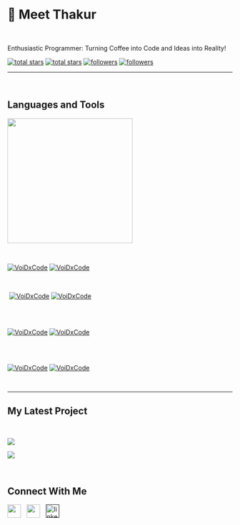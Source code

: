 <h1>🚀 Meet Thakur</h1>
<br /> 

                    

                    

<p align="left">Enthusiastic Programmer: Turning Coffee into Code and Ideas into Reality!</p>
<p align="left"> 
  <a href="https://github.com/VoiDxCode?tab=repositories&sort=stargazers#gh-light-mode-only">
    <img alt="total stars" title="Total stars on GitHub" src="https://custom-icon-badges.demolab.com/github/stars/VoidyCodes?color=3ea97d&style=for-the-badge&labelColor=40b682&logo=star#gh-light-mode-only"/></a>
  
  <a href="https://github.com/VoiDxCode?tab=repositories&sort=stargazers#gh-dark-mode-only">
    <img alt="total stars" title="Total stars on GitHub" src="https://custom-icon-badges.demolab.com/github/stars/VoidCodes?color=655489&style=for-the-badge&labelColor=c691e9&logo=star#gh-dark-mode-only"/></a>
  
  <a href="https://github.com/VoiDxCode?tab=followers#gh-light-mode-only">
    <img alt="followers" title="Follow me on Github" src="https://custom-icon-badges.demolab.com/github/followers/VoidyCodes?color=2c4954&labelColor=2c3e50&style=for-the-badge&logo=person-add&label=Follow&logoColor=white#gh-light-mode-only"/></a>
    
  <a href="https://github.com/VoiDxCode?tab=followers#gh-dark-mode-only">
    <img alt="followers" title="Follow me on Github" src="https://custom-icon-badges.demolab.com/github/followers/VoidyCodes?color=dacc84&labelColor=f9e692&style=for-the-badge&logo=person-add&label=Follow&logoColor=white#gh-dark-mode-only"/></a>
</p>

---
<br />

                    

<h2>Languages and Tools</h2> 
<p align="left">
<img width="280px"  src="https://skillicons.dev/icons?i=python,js,html,css&perline=9"  />
</p>
<br />

                    

<p><a href="https://github.com/VoiDxCode#gh-dark-mode-only" target="_blank"><img align="center" src="https://github-readme-stats.vercel.app/api/top-langs/?username=VoiDxCode&langs_count=6&show_icon=true&layout=compact&theme=nightowl#gh-dark-mode-only" alt="VoiDxCode" /></a>
  <a href="https://github.com/VoiDxCode#gh-light-mode-only" target="_blank"><img align="center" src="https://github-readme-stats.vercel.app/api/top-langs/?username=VoiDxCode&langs_count=6&show_icon=true&layout=compact&theme=vue#gh-light-mode-only" alt="VoiDxCode" /></a>
</p>

<br />

<p>&nbsp;<a href="https://github.com/VoiDxCode#gh-dark-mode-only" target="_blank"><img align="center" src="https://github-readme-stats.vercel.app/api?username=VoiDxCode&count_private=true&show_icons=true&theme=nightowl#gh-dark-mode-only" alt="VoiDxCode" /></a>
<a href="https://github.com/VoiDxCode#gh-light-mode-only" target="_blank"><img align="center" src="https://github-readme-stats.vercel.app/api?username=VoiDxCode&count_private=true&show_icons=true&theme=vue#gh-light-mode-only" alt="VoiDxCode" /></a>
</p> 
<br>
<br />

<p><a href="https://github.com/VoiDxCode#gh-dark-mode-only" target="_blank"><img align="center" src="https://streak-stats.demolab.com?user=VoiDxCode&theme=nightowl#gh-dark-mode-only" alt="VoiDxCode"/></a>
<a href="https://github.com/VoiDxCode#gh-light-mode-only" target="_blank"><img align="center" src="https://streak-stats.demolab.com?user=VoiDxCode&theme=vue#gh-light-mode-only" alt="VoiDxCode"/></a></p>
<br/>
<br />

<p><a href="https://github.com/VoiDxCode#gh-dark-mode-only" target="_blank"><img align="center" src="https://github-readme-activity-graph.cyclic.app/graph?username=VoiDxCode&theme=nightowl#gh-dark-mode-only" alt="VoiDxCode" /></a>
<a href="https://github.com/VoiDxCode#gh-light-mode-only" target="_blank"><img align="center" src="https://github-readme-activity-graph.cyclic.app/graph?username=VoiDxCode&theme=vue#gh-light-mode-only" alt="VoiDxCode" /></a></p>
<br/>

---


                    

<h2>My Latest Project</h2> 
<br />
<p><a href="https://github.com/VoiDxCode/GestoTunes#gh-dark-mode-only" target="_blank"><img align="center" src="https://github-readme-stats.vercel.app/api/pin/?username=VoiDxCode&repo=GestoTunes&theme=nightowl&show_owner=true#gh-dark-mode-only"/></a></p>
<p><a href="https://github.com/VoiDxCode/GestoTunes#gh-light-mode-only" target="_blank"><img align="center" src="https://github-readme-stats.vercel.app/api/pin/?username=VoiDxCode&repo=GestoTunes&theme=vue&show_owner=true#gh-light-mode-only"/></a></p>
<br />


                    

<h2>Connect With Me</h2> 
<p align="left">
<a href="https://twitter.com/" target="_blank"><img align="left" width="30px" style="padding-right:10px;" src="https://raw.githubusercontent.com/rahuldkjain/github-profile-readme-generator/master/src/images/icons/Social/twitter.svg" alt="" /></a>
<a href="https://instagram.com/" target="_blank"><img align="left" width="30px" style="padding-right:10px" src="https://raw.githubusercontent.com/rahuldkjain/github-profile-readme-generator/master/src/images/icons/Social/instagram.svg" alt="" /></a>
<a href="" target="_blank"><img align="left" alt="linkedin" width="30px" style="padding-right: 10px;" src="https://cdn.jsdelivr.net/gh/devicons/devicon/icons/linkedin/linkedin-original.svg" /></a>
</p>
